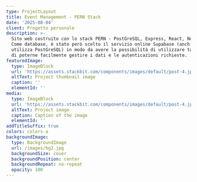 ```yaml
---
type: ProjectLayout
title: Event Management - PERN Stack
date: '2025-08-04'
client: Progetto personale
description: >-
  Sito web costruito con lo stack PERN - PostGreSQL, Express, React, Node.js
  Come database, è stato però scelto il servizio online Supabase (anch'esso
  utilizza PostGreSQL) in modo da avere la possibilità di utilizzare tale sito e
  di poterne facilmente gestire i dati e le autenticazioni richieste.
featuredImage:
  type: ImageBlock
  url: 'https://assets.stackbit.com/components/images/default/post-4.jpeg'
  altText: Project thumbnail image
  caption: ''
  elementId: ''
media:
  type: ImageBlock
  url: 'https://assets.stackbit.com/components/images/default/post-4.jpeg'
  altText: Project image
  caption: Caption of the image
  elementId: ''
addTitleSuffix: true
colors: colors-a
backgroundImage:
  type: BackgroundImage
  url: /images/bg2.jpg
  backgroundSize: cover
  backgroundPosition: center
  backgroundRepeat: no-repeat
  opacity: 100
---
```

